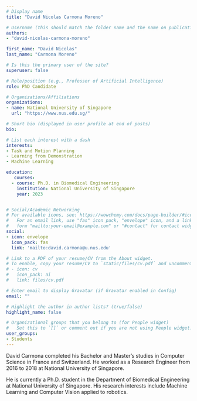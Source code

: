 ```yaml
---
# Display name
title: "David Nicolas Carmona Moreno"

# Username (this should match the folder name and the name on publications)
authors:
- "david-nicolas-carmona-moreno"

first_name: "David Nicolas"
last_name: "Carmona Moreno"

# Is this the primary user of the site?
superuser: false

# Role/position (e.g., Professor of Artificial Intelligence)
role: PhD Candidate

# Organizations/Affiliations
organizations:
- name: National University of Singapore
  url: "https://www.nus.edu.sg/"

# Short bio (displayed in user profile at end of posts)
bio: 

# List each interest with a dash
interests:
- Task and Motion Planning
- Learning from Demonstration
- Machine Learning

education:
   courses:
  - course: Ph.D. in Biomedical Engineering
    institution: National University of Singapore
    year: 2023


# Social/Academic Networking
# For available icons, see: https://wowchemy.com/docs/page-builder/#icons
#   For an email link, use "fas" icon pack, "envelope" icon, and a link in the
#   form "mailto:your-email@example.com" or "#contact" for contact widget.
social:
- icon: envelope
  icon_pack: fas
  link: 'mailto:david.carmona@u.nus.edu'

# Link to a PDF of your resume/CV from the About widget.
# To enable, copy your resume/CV to `static/files/cv.pdf` and uncomment the lines below.
# - icon: cv
#   icon_pack: ai
#   link: files/cv.pdf

# Enter email to display Gravatar (if Gravatar enabled in Config)
email: ""

# Highlight the author in author lists? (true/false)
highlight_name: false

# Organizational groups that you belong to (for People widget)
#   Set this to `[]` or comment out if you are not using People widget.
user_groups:
- Students
---
```


David Carmona completed his Bachelor and Master’s studies in Computer Science in France and Switzerland. He worked as a Research Engineer from 2016 to 2018 at National University of Singapore.

He is currently a Ph.D. student in the Department of Biomedical Engineering at National University of Singapore.  His research interests include Machine Learning and Computer Vision applied to robotics.
